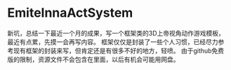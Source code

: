# EmiteInnaActSystem
新坑，总结一下最近一个月的成果，写一个框架类的3D上帝视角动作游戏模板，最近有点累，先摸一会再写内容。
框架仅仅是封装了一些个人习惯，已经尽力参考现有框架的封装来写，但肯定还是有很多不好的地方，轻喷。
由于github免费版的限制，资源文件不会包含在里面，以后有机会可能用网盘。
